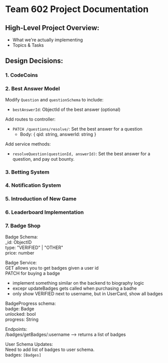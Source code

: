 # Team 602 Project Documentation
## High-Level Project Overview:
- What we're actually implementing
- Topics & Tasks
## Design Decisions:
### 1. CodeCoins

### 2. Best Answer Model

Modify `Question` and `questionSchema` to include:
- `bestAnswerId`: ObjectId of the best answer (optional)

Add routes to controller:
- `PATCH /questions/resolve/`: Set the best answer for a question
  - Body: { qid: string, answerId: string }

Add service methods:
- `resolveQuestion(questionId, answerId)`: Set the best answer for a question, and pay out bounty.

### 3. Betting System
### 4. Notification System
### 5. Introduction of New Game
### 6. Leaderboard Implementation
### 7. Badge Shop

Badge Schema:<br>
_id: ObjectID<br>
type: "VERIFIED" | "OTHER"<br>
price: number<br>

Badge Service:<br>
GET allows you to get badges given a user id<br>
PATCH for buying a badge<br> 
- implement something similar on the backend to biography logic
- excepr updateBadges gets called when purchasing a badhe
- only show VERIFIED next to username, but in UserCard, show all badges 

BadgeProgress schema:<br>
badge: Badge<br>
unlocked: bool<br>
progress: String<br>

Endpoints:<br>
/badges/getBadges/:username --> returns a list of badges<br>

User Schema Updates:<br>
Need to add list of badges to user schema.<br>
badges: `[Badges]`


